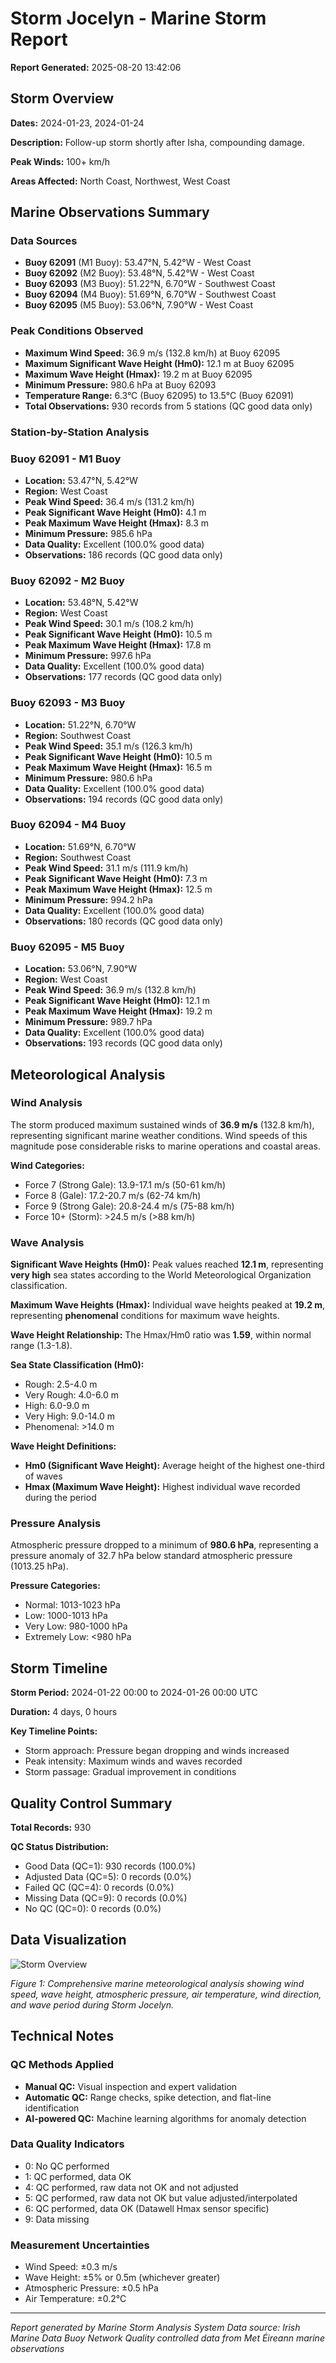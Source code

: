 # Storm Jocelyn - Marine Storm Report

**Report Generated:** 2025-08-20 13:42:06

## Storm Overview

**Dates:** 2024-01-23, 2024-01-24

**Description:** Follow-up storm shortly after Isha, compounding damage.

**Peak Winds:** 100+ km/h

**Areas Affected:** North Coast, Northwest, West Coast

## Marine Observations Summary

### Data Sources
- **Buoy 62091** (M1 Buoy): 53.47°N, 5.42°W - West Coast
- **Buoy 62092** (M2 Buoy): 53.48°N, 5.42°W - West Coast
- **Buoy 62093** (M3 Buoy): 51.22°N, 6.70°W - Southwest Coast
- **Buoy 62094** (M4 Buoy): 51.69°N, 6.70°W - Southwest Coast
- **Buoy 62095** (M5 Buoy): 53.06°N, 7.90°W - West Coast

### Peak Conditions Observed

- **Maximum Wind Speed:** 36.9 m/s (132.8 km/h) at Buoy 62095
- **Maximum Significant Wave Height (Hm0):** 12.1 m at Buoy 62095
- **Maximum Wave Height (Hmax):** 19.2 m at Buoy 62095
- **Minimum Pressure:** 980.6 hPa at Buoy 62093
- **Temperature Range:** 6.3°C (Buoy 62095) to 13.5°C (Buoy 62091)
- **Total Observations:** 930 records from 5 stations (QC good data only)


### Station-by-Station Analysis

### Buoy 62091 - M1 Buoy
- **Location:** 53.47°N, 5.42°W
- **Region:** West Coast
- **Peak Wind Speed:** 36.4 m/s (131.2 km/h)
- **Peak Significant Wave Height (Hm0):** 4.1 m  
- **Peak Maximum Wave Height (Hmax):** 8.3 m
- **Minimum Pressure:** 985.6 hPa
- **Data Quality:** Excellent (100.0% good data)
- **Observations:** 186 records (QC good data only)


### Buoy 62092 - M2 Buoy
- **Location:** 53.48°N, 5.42°W
- **Region:** West Coast
- **Peak Wind Speed:** 30.1 m/s (108.2 km/h)
- **Peak Significant Wave Height (Hm0):** 10.5 m  
- **Peak Maximum Wave Height (Hmax):** 17.8 m
- **Minimum Pressure:** 997.6 hPa
- **Data Quality:** Excellent (100.0% good data)
- **Observations:** 177 records (QC good data only)


### Buoy 62093 - M3 Buoy
- **Location:** 51.22°N, 6.70°W
- **Region:** Southwest Coast
- **Peak Wind Speed:** 35.1 m/s (126.3 km/h)
- **Peak Significant Wave Height (Hm0):** 10.5 m  
- **Peak Maximum Wave Height (Hmax):** 16.5 m
- **Minimum Pressure:** 980.6 hPa
- **Data Quality:** Excellent (100.0% good data)
- **Observations:** 194 records (QC good data only)


### Buoy 62094 - M4 Buoy
- **Location:** 51.69°N, 6.70°W
- **Region:** Southwest Coast
- **Peak Wind Speed:** 31.1 m/s (111.9 km/h)
- **Peak Significant Wave Height (Hm0):** 7.3 m  
- **Peak Maximum Wave Height (Hmax):** 12.5 m
- **Minimum Pressure:** 994.2 hPa
- **Data Quality:** Excellent (100.0% good data)
- **Observations:** 180 records (QC good data only)


### Buoy 62095 - M5 Buoy
- **Location:** 53.06°N, 7.90°W
- **Region:** West Coast
- **Peak Wind Speed:** 36.9 m/s (132.8 km/h)
- **Peak Significant Wave Height (Hm0):** 12.1 m  
- **Peak Maximum Wave Height (Hmax):** 19.2 m
- **Minimum Pressure:** 989.7 hPa
- **Data Quality:** Excellent (100.0% good data)
- **Observations:** 193 records (QC good data only)


## Meteorological Analysis

### Wind Analysis

The storm produced maximum sustained winds of **36.9 m/s** (132.8 km/h), representing significant marine weather conditions. Wind speeds of this magnitude pose considerable risks to marine operations and coastal areas.

**Wind Categories:**
- Force 7 (Strong Gale): 13.9-17.1 m/s (50-61 km/h)
- Force 8 (Gale): 17.2-20.7 m/s (62-74 km/h)  
- Force 9 (Strong Gale): 20.8-24.4 m/s (75-88 km/h)
- Force 10+ (Storm): >24.5 m/s (>88 km/h)


### Wave Analysis  

**Significant Wave Heights (Hm0):** Peak values reached **12.1 m**, representing **very high** sea states according to the World Meteorological Organization classification.

**Maximum Wave Heights (Hmax):** Individual wave heights peaked at **19.2 m**, representing **phenomenal** conditions for maximum wave heights.

**Wave Height Relationship:** The Hmax/Hm0 ratio was **1.59**, within normal range (1.3-1.8).

**Sea State Classification (Hm0):**
- Rough: 2.5-4.0 m
- Very Rough: 4.0-6.0 m
- High: 6.0-9.0 m
- Very High: 9.0-14.0 m
- Phenomenal: >14.0 m

**Wave Height Definitions:**
- **Hm0 (Significant Wave Height):** Average height of the highest one-third of waves
- **Hmax (Maximum Wave Height):** Highest individual wave recorded during the period


### Pressure Analysis

Atmospheric pressure dropped to a minimum of **980.6 hPa**, representing a pressure anomaly of 32.7 hPa below standard atmospheric pressure (1013.25 hPa).

**Pressure Categories:**
- Normal: 1013-1023 hPa
- Low: 1000-1013 hPa
- Very Low: 980-1000 hPa  
- Extremely Low: <980 hPa


## Storm Timeline

**Storm Period:** 2024-01-22 00:00 to 2024-01-26 00:00 UTC

**Duration:** 4 days, 0 hours

**Key Timeline Points:**
- Storm approach: Pressure began dropping and winds increased
- Peak intensity: Maximum winds and waves recorded
- Storm passage: Gradual improvement in conditions


## Quality Control Summary

**Total Records:** 930

**QC Status Distribution:**
- Good Data (QC=1): 930 records (100.0%)
- Adjusted Data (QC=5): 0 records (0.0%)
- Failed QC (QC=4): 0 records (0.0%)
- Missing Data (QC=9): 0 records (0.0%)
- No QC (QC=0): 0 records (0.0%)


## Data Visualization

![Storm Overview](Storm_Jocelyn_overview.png)

*Figure 1: Comprehensive marine meteorological analysis showing wind speed, wave height, atmospheric pressure, air temperature, wind direction, and wave period during Storm Jocelyn.*

## Technical Notes

### QC Methods Applied
- **Manual QC:** Visual inspection and expert validation
- **Automatic QC:** Range checks, spike detection, and flat-line identification  
- **AI-powered QC:** Machine learning algorithms for anomaly detection

### Data Quality Indicators
- 0: No QC performed
- 1: QC performed, data OK
- 4: QC performed, raw data not OK and not adjusted
- 5: QC performed, raw data not OK but value adjusted/interpolated
- 6: QC performed, data OK (Datawell Hmax sensor specific)
- 9: Data missing

### Measurement Uncertainties
- Wind Speed: ±0.3 m/s
- Wave Height: ±5% or 0.5m (whichever greater)
- Atmospheric Pressure: ±0.5 hPa
- Air Temperature: ±0.2°C

---

*Report generated by Marine Storm Analysis System*
*Data source: Irish Marine Data Buoy Network*
*Quality controlled data from Met Éireann marine observations*
